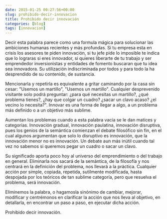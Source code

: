 ```yaml
---
date: 2015-01-25 00:27:56+00:00
slug: prohibido-decir-innovacion
title: Prohibido decir innovación
categories: [blog]
tags: [innovacion]
---
```


Decir esta palabra parece como una formula mágica para solucionar las ambiciones
humanas recientes y más profundas. Si tu empresa esta en crisis los asesores te
piden innovación, si tu jefe pide lo imposible te indica que lo lograras si eres
innovador, si quieres liberarte de tu trabajo y ser emprendedor inversionistas y
entidades de fomento buscaran que tu idea sea innovadora. Su utilización
indiscriminada por todos y para todo la ha desprendido de su contenido, de
sustancia.

Mencionarla y repetirla es equivalente a gritar caminando por la casa sin cesar:
"Usemos un martillo", "Usemos un martillo". Cualquier desprevenido visitante
solo podrá preguntar: ¿para qué necesitas un martillo?, ¿qué problema tienes?,
¿hay que colgar un cuadro? ¿sacar un clavo acaso? ¿el vecino lo
necesita?". Innovar es una forma de llegar a algo, a un problema más definido o
a un objetivo más sublime.

Aumentan los problemas cuando a esta palabra vacía se le dan matices y
categorías. Innovación gradual, innovación paulatina, innovación disruptiva,
pues los genios de la semántica comienzan el debate filosófico sin fin, en el
cual algunos argumentan que solo lo disruptivo es innovación, que la innovación
menor no es innovación. Un debate aun más inútil cuando tal vez no sabemos si
queremos pegar un cuadro o sacar un clavo.

Su significado aporta poco hoy al universo del emprendimiento o del trabajo en
general. Eliminarla nos sacará de la semántica, de la filosofía y nos centrará
en la definición del problema, nos llevará a la práctica. Cualquier acción por
simple, copiada, repetida, sutilmente modificada, hasta despojada por los
teóricos de tan sublime categoría, pero que resuelva el problema, será
innovación.

Eliminemos la palabra, o hagamosla sinónimo de cambiar, mejorar, modificar y
centrémonos en clarificar la acción que nos lleva al objetivo, en detallarla, en
encontrar un paso a paso, en ejecutar dicha acción.

Prohibido decir innovación.
